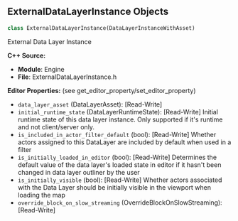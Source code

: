 ## ExternalDataLayerInstance Objects

```python
class ExternalDataLayerInstance(DataLayerInstanceWithAsset)
```

External Data Layer Instance

**C++ Source:**

- **Module**: Engine
- **File**: ExternalDataLayerInstance.h

**Editor Properties:** (see get_editor_property/set_editor_property)

- ``data_layer_asset`` (DataLayerAsset):  [Read-Write]
- ``initial_runtime_state`` (DataLayerRuntimeState):  [Read-Write] Initial runtime state of this data layer instance. Only supported if it's runtime and not client/server only.
- ``is_included_in_actor_filter_default`` (bool):  [Read-Write] Whether actors assigned to this DataLayer are included by default when used in a filter
- ``is_initially_loaded_in_editor`` (bool):  [Read-Write] Determines the default value of the data layer's loaded state in editor if it hasn't been changed in data layer outliner by the user
- ``is_initially_visible`` (bool):  [Read-Write] Whether actors associated with the Data Layer should be initially visible in the viewport when loading the map
- ``override_block_on_slow_streaming`` (OverrideBlockOnSlowStreaming):  [Read-Write]

<a id="unreal.FieldNotificationLibrary"></a>